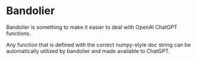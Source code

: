 # Bandolier

Bandolier is something to make it easier to deal with OpenAI ChatGPT functions.

Any function that is defined with the correct numpy-style doc string can be
automatically utilized by bandolier and made available to ChatGPT.
